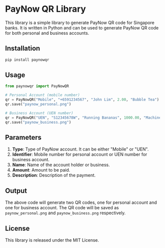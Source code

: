 # PayNow QR Library
This library is a simple library to generate PayNow QR code for Singapore banks. It is written in Python and can be used to generate PayNow QR code for both personal and business accounts.

## Installation

```bash
pip install paynowqr
```

## Usage

```python
from paynowqr import PayNowQR

# Personal Account (mobile number)
qr = PayNowQR("Mobile", "+6591234567", "John Lim", 2.00, "Bubble Tea")
qr.save("paynow_personal.png")

# Business Account (UEN number)
qr = PayNowQR("UEN", "S12345678W", "Running Bananas", 1000.00, "Machine Maintainance")
qr.save("paynow_business.png")
```

## Parameters
1. **Type**: Type of PayNow account. It can be either "Mobile" or "UEN".
2. **Identifier**: Mobile number for personal account or UEN number for business account.
3. **Name**: Name of the account holder or business.
4. **Amount**: Amount to be paid.
5. **Description**: Description of the payment.

## Output
The above code will generate two QR codes, one for personal account and one for business account. The QR code will be saved as `paynow_personal.png` and `paynow_business.png` respectively.

## License
This library is released under the MIT License.
```